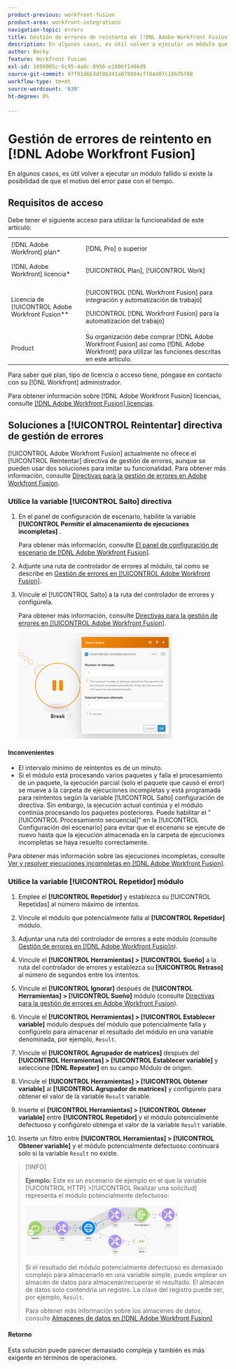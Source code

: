 ```yaml
---
product-previous: workfront-fusion
product-area: workfront-integrations
navigation-topic: errors
title: Gestión de errores de reintento en [!DNL Adobe Workfront Fusion]
description: En algunos casos, es útil volver a ejecutar un módulo que falla un par de veces si existe la posibilidad de que el motivo del error pase con el tiempo.
author: Becky
feature: Workfront Fusion
exl-id: 1058905c-6c95-4a8c-8956-e1606f1486d9
source-git-commit: 97f91d663df86341a079894cff04d07c18b7bf08
workflow-type: tm+mt
source-wordcount: '639'
ht-degree: 0%

---
```


# Gestión de errores de reintento en [!DNL Adobe Workfront Fusion]

En algunos casos, es útil volver a ejecutar un módulo fallido si existe la posibilidad de que el motivo del error pase con el tiempo.

## Requisitos de acceso

Debe tener el siguiente acceso para utilizar la funcionalidad de este artículo:

<table style="table-layout:auto">
 <col> 
 <col> 
 <tbody> 
  <tr> 
   <td role="rowheader">[!DNL Adobe Workfront] plan*</td> 
   <td> <p>[!DNL Pro] o superior</p> </td> 
  </tr> 
  <tr data-mc-conditions=""> 
   <td role="rowheader">[!DNL Adobe Workfront] licencia*</td> 
   <td> <p>[!UICONTROL Plan], [!UICONTROL Work]</p> </td> 
  </tr> 
  <tr> 
   <td role="rowheader">Licencia de [!UICONTROL Adobe Workfront Fusion**</td> 
   <td> <p>[!UICONTROL [!DNL Workfront Fusion] para integración y automatización de trabajo] </p><p>[!UICONTROL [!DNL Workfront Fusion] para la automatización del trabajo]</p>  </td> 
  </tr> 
  <tr> 
   <td role="rowheader">Product</td> 
   <td>Su organización debe comprar [!DNL Adobe Workfront Fusion] así como [!DNL Adobe Workfront] para utilizar las funciones descritas en este artículo.</td> 
  </tr> 
 </tbody> 
</table>

Para saber qué plan, tipo de licencia o acceso tiene, póngase en contacto con su [!DNL Workfront] administrador.

Para obtener información sobre [!DNL Adobe Workfront Fusion] licencias, consulte [[!DNL Adobe Workfront Fusion] licencias](../../workfront-fusion/get-started/license-automation-vs-integration.md).

## Soluciones a [!UICONTROL Reintentar] directiva de gestión de errores

[!UICONTROL Adobe Workfront Fusion] actualmente no ofrece el [!UICONTROL Reintentar] directiva de gestión de errores, aunque se pueden usar dos soluciones para imitar su funcionalidad. Para obtener más información, consulte [Directivas para la gestión de errores en Adobe Workfront Fusion](../../workfront-fusion/errors/directives-for-error-handling.md).

### Utilice la variable [!UICONTROL Salto] directiva

1. En el panel de configuración de escenario, habilite la variable **[!UICONTROL Permitir el almacenamiento de ejecuciones incompletas]** .

   Para obtener más información, consulte [El panel de configuración de escenario de [!DNL Adobe Workfront Fusion]](../../workfront-fusion/scenarios/scenario-settings-panel.md).

1. Adjunte una ruta de controlador de errores al módulo, tal como se describe en [Gestión de errores en [!UICONTROL Adobe Workfront Fusion]](../../workfront-fusion/errors/error-handling.md).
1. Vincule el [!UICONTROL Salto] a la ruta del controlador de errores y configúrela.

   Para obtener más información, consulte [Directivas para la gestión de errores en [!UICONTROL Adobe Workfront Fusion]](../../workfront-fusion/errors/directives-for-error-handling.md).

   ![](assets/break-directive-350x241.png)

#### Inconvenientes

* El intervalo mínimo de reintentos es de un minuto.
* Si el módulo está procesando varios paquetes y falla el procesamiento de un paquete, la ejecución parcial (solo el paquete que causó el error) se mueve a la carpeta de ejecuciones incompletas y está programada para reintentos según la variable [!UICONTROL Salto] configuración de directiva. Sin embargo, la ejecución actual continúa y el módulo continúa procesando los paquetes posteriores. Puede habilitar el &quot;[!UICONTROL Procesamiento secuencial]&quot; en la [!UICONTROL Configuración del escenario] para evitar que el escenario se ejecute de nuevo hasta que la ejecución almacenada en la carpeta de ejecuciones incompletas se haya resuelto correctamente.

Para obtener más información sobre las ejecuciones incompletas, consulte [Ver y resolver ejecuciones incompletas en [!DNL Adobe Workfront Fusion]](../../workfront-fusion/scenarios/view-and-resolve-incomplete-executions.md).

### Utilice la variable [!UICONTROL Repetidor] módulo

1. Emplee el **[!UICONTROL Repetidor]** y establezca su [!UICONTROL Repetidas] al número máximo de intentos.
1. Vincule el módulo que potencialmente falla al **[!UICONTROL Repetidor]** módulo.
1. Adjuntar una ruta del controlador de errores a este módulo (consulte [Gestión de errores en [!DNL Adobe Workfront Fusio]n](../../workfront-fusion/errors/error-handling.md)).
1. Vincule el **[!UICONTROL Herramientas] > [!UICONTROL Sueño]** a la ruta del controlador de errores y establezca su **[!UICONTROL Retraso]** al número de segundos entre los intentos.

1. Vincule el **[!UICONTROL Ignorar]** después de **[!UICONTROL Herramientas] > [!UICONTROL Sueño]** módulo (consulte [Directivas para la gestión de errores en Adobe Workfront Fusion](../../workfront-fusion/errors/directives-for-error-handling.md)).

1. Vincule el **[!UICONTROL Herramientas] > [!UICONTROL Establecer variable]** módulo después del módulo que potencialmente falla y configúrelo para almacenar el resultado del módulo en una variable denominada, por ejemplo, `Result`.

1. Vincule el **[!UICONTROL Agrupador de matrices]** después del **[!UICONTROL Herramientas] > [!UICONTROL Establecer variable]** y seleccione **[!DNL Repeater]** en su campo Módulo de origen.

1. Vincule el **[!UICONTROL Herramientas] > [!UICONTROL Obtener variable]** al **[!UICONTROL Agrupador de matrices]** y configúrelo para obtener el valor de la variable `Result` variable.

1. Inserte el **[!UICONTROL Herramientas] > [!UICONTROL Obtener variable]** entre **[!UICONTROL Repetidor]** y el módulo potencialmente defectuoso y configúrelo obtenga el valor de la variable `Result` variable.

1. Inserte un filtro entre **[!UICONTROL Herramientas] > [!UICONTROL Obtener variable]** y el módulo potencialmente defectuoso continuará solo si la variable `Result` no existe.

>[!INFO]
>
>**Ejemplo:** Este es un escenario de ejemplo en el que la variable [!UICONTROL HTTP] >[!UICONTROL Realizar una solicitud] representa el módulo potencialmente defectuoso:
>
>![](assets/http-make-request-350x116.png)
>
>Si el resultado del módulo potencialmente defectuoso es demasiado complejo para almacenarlo en una variable simple, puede emplear un almacén de datos para almacenar/recuperar el resultado. El almacén de datos solo contendría un registro. La clave del registro puede ser, por ejemplo, `Result`.
>
>Para obtener más información sobre los almacenes de datos, consulte [Almacenes de datos en [!DNL Adobe Workfront Fusion]](../../workfront-fusion/modules/data-stores.md)

#### Retorno

Esta solución puede parecer demasiado compleja y también es más exigente en términos de operaciones.
